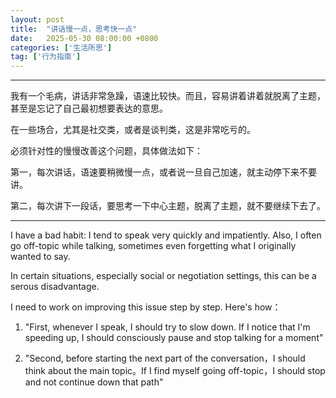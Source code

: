 ```yaml
---
layout: post
title:  "讲话慢一点，思考快一点"
date:   2025-05-30 08:00:00 +0800
categories: ['生活所思']
tag: ['行为指南']
---
```


------

我有一个毛病，讲话非常急躁，语速比较快。而且，容易讲着讲着就脱离了主题，甚至是忘记了自己最初想要表达的意思。

在一些场合，尤其是社交类，或者是谈判类，这是非常吃亏的。

必须针对性的慢慢改善这个问题，具体做法如下：

第一，每次讲话，语速要稍微慢一点，或者说一旦自己加速，就主动停下来不要讲。

第二，每次讲下一段话，要思考一下中心主题，脱离了主题，就不要继续下去了。

---

I have a bad habit: I tend to speak very quickly and impatiently. Also, I often go off-topic while talking, sometimes even forgetting what I originally wanted to say.

In certain situations, especially social or negotiation settings, this can be a serous disadvantage.

I need to work on improving this issue step by step. Here's how：

1. "First, whenever I speak, I should try to slow down. If I notice that I'm speeding up, I should consciously pause and stop talking for a moment"

2. "Second, before starting the next part of the conversation，I should think about the main topic。If I find myself going off-topic，I should stop and not continue down that path"